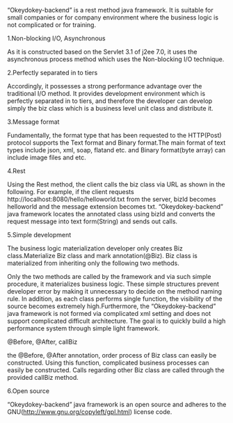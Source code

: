
“Okeydokey-backend” is a rest method java framework. It is suitable for small companies or for company environment where the business logic is not complicated or for training. 

1.Non-blocking I/O, Asynchronous

As it is constructed based on the Servlet 3.1 of j2ee 7.0, it uses the asynchronous process method which uses the Non-blocking I/O technique.

2.Perfectly separated in to tiers

Accordingly, it possesses a strong performance advantage over the traditional I/O method. It provides development environment which is perfectly separated in to tiers, and therefore the developer can develop simply the biz class which is a business level unit class and distribute it.

3.Message format

Fundamentally, the format type that has been requested to the HTTP(Post) protocol supports the Text format and Binary format.The main format of text types include json, xml, soap, flatand etc. and Binary format(byte array) can include image files and etc.

4.Rest 

Using the Rest method, the client calls the biz class via URL as shown in the following. For example, if the client requests http://localhost:8080/hello/helloworld.txt from the server, bizId becomes helloworld and the message extension becomes txt. “Okeydokey-backend” java framework locates the annotated class using bizId and converts the request message into text form(String) and sends out calls.

5.Simple development

 The business logic materialization developer only creates Biz class.Materialize Biz class and mark annotation(@Biz). Biz class is materialized from inheriting only the following two methods.


Only the two methods are called by the framework and via such simple procedure, it materializes business logic. These simple structures prevent developer error by making it unnecessary to decide on the method naming rule. In addition, as each class performs single function, the visibility of the source becomes extremely high.Furthermore, the “Okeydokey-backend” java framework is not formed via complicated xml setting and does not support complicated difficult architecture. The goal is to quickly build a high performance system through simple light framework.

@Before, @After, callBiz

the @Before, @After annotation, order process of Biz class can easily be constructed. Using this function, complicated business processes can easily be constructed. Calls regarding other Biz class are called through the provided callBiz method.


6.Open source

“Okeydokey-backend” java framework is an open source and adheres to the GNU(http://www.gnu.org/copyleft/gpl.html) license code.


